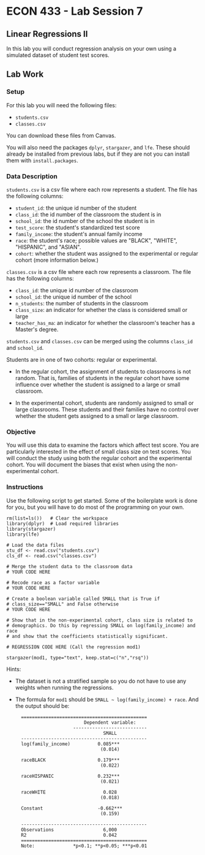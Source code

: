# ECON 433 - Lab Session 7
## Linear Regressions II

In this lab you will conduct regression analysis on your own using a simulated dataset of student test scores. 

## Lab Work

### Setup

For this lab you will need the following files:

- `students.csv`
- `classes.csv`

You can download these files from Canvas.

You will also need the packages `dplyr`, `stargazer`, and `lfe`. These should already be installed from previous labs, but if they are not you can install them with `install.packages`.

### Data Description

`students.csv` is a csv file where each row represents a student. The file has the following columns:

- `student_id`: the unique id number of the student
- `class_id`: the id number of the classroom the student is in
- `school_id`: the id number of the school the student is in
- `test_score`: the student's standardized test score
- `family_income`: the student's annual family income
- `race`: the student's race; possible values are "BLACK", "WHITE", "HISPANIC", and "ASIAN".
- `cohort`: whether the student was assigned to the experimental or regular cohort (more information below.)

`classes.csv` is a csv file where each row represents a classroom. The file has the following columns:

- `class_id`: the unique id number of the classroom
- `school_id`: the unique id number of the school
- `n_students`: the number of students in the classroom
- `class_size`: an indicator for whether the class is considered small or large
- `teacher_has_ma`: an indicator for whether the classroom's teacher has a Master's degree.

`students.csv` and `classes.csv` can be merged using the columns `class_id` and `school_id`.

Students are in one of two cohorts: regular or experimental.

- In the regular cohort, the assignment of students to classrooms is not random. That is, families of students in the regular cohort have some influence over whether the student is assigned to a large or small classroom. 

- In the experimental cohort, students are randomly assigned to small or large classrooms. These students and their families have no control over whether the student gets assigned to a small or large classroom.

### Objective

You will use this data to examine the factors which affect test score. You are particularly interested in the effect of small class size on test scores. You will conduct the study using both the regular cohort and the experimental cohort. You will document the biases that exist when using the non-experimental cohort.

### Instructions

Use the following script to get started. Some of the boilerplate work is done for you, but you will have to do most of the programming on your own.

    rm(list=ls())   # Clear the workspace
	library(dplyr)  # Load required libraries
	library(stargazer)
	library(lfe)
	
	# Load the data files
	stu_df <- read.csv("students.csv")
	cls_df <- read.csv("classes.csv")
	
	# Merge the student data to the classroom data
	# YOUR CODE HERE
	
	# Recode race as a factor variable
	# YOUR CODE HERE
	
	# Create a boolean variable called SMALL that is True if 
	# class_size=="SMALL" and False otherwise
	# YOUR CODE HERE
	
	# Show that in the non-experimental cohort, class size is related to  
	# demographics. Do this by regressing SMALL on log(family_income) and race
	# and show that the coefficients statistically significant.
	
	# REGRESSION CODE HERE (Call the regression mod1)
	
	stargazer(mod1, type="text", keep.stat=c("n","rsq"))

Hints:

- The dataset is not a stratified sample so you do not have to use any weights when running the regressions.

- The formula for `mod1` should be `SMALL ~ log(family_income) + race`. And the output should be:

        ==============================================
        					   Dependent variable:    
        				   ---------------------------
        							  SMALL           
        ----------------------------------------------
        log(family_income)          0.085***          
        							 (0.014)          
        											  
        raceBLACK                   0.179***          
        							 (0.022)          
        											  
        raceHISPANIC                0.232***          
        							 (0.021)          
        											  
        raceWHITE                     0.028           
        							 (0.018)          
        											  
        Constant                    -0.662***         
        							 (0.159)          
        											  
        ----------------------------------------------
        Observations                  6,000           
        R2                            0.042           
        ==============================================
        Note:              *p<0.1; **p<0.05; ***p<0.01
	

